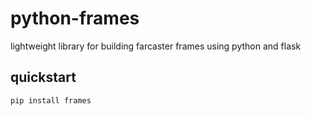 # python-frames

lightweight library for building farcaster frames using python and flask


## quickstart

```
pip install frames
```
